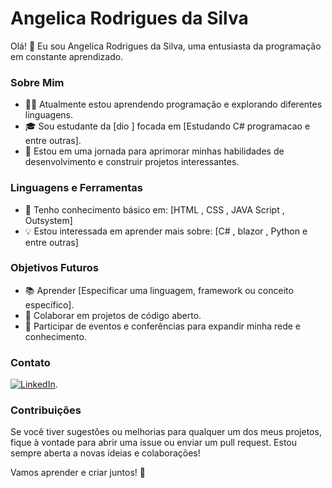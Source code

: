 # Angelica Rodrigues da Silva

Olá! 👋 Eu sou Angelica Rodrigues da Silva, uma entusiasta da programação em constante aprendizado.

### Sobre Mim

- 👩‍💻 Atualmente estou aprendendo programação e explorando diferentes linguagens.
- 🎓 Sou estudante da [dio ] focada em [Estudando C# programacao e entre outras].
- 🌱 Estou em uma jornada para aprimorar minhas habilidades de desenvolvimento e construir projetos interessantes.

### Linguagens e Ferramentas

- 🚀 Tenho conhecimento básico em: [HTML , CSS , JAVA Script , Outsystem]
- 💡 Estou interessada em aprender mais sobre: [C# , blazor , Python e entre outras]


### Objetivos Futuros

- 📚 Aprender [Especificar uma linguagem, framework ou conceito específico].
- 🤝 Colaborar em projetos de código aberto.
- 🚀 Participar de eventos e conferências para expandir minha rede e conhecimento.

### Contato

[![LinkedIn](https://img.shields.io/badge/-LinkedIn-000?style=for-the-badge&logo=linkedin&logoColor=30A3DC)](https://www.linkedin.com/in/angelica-rodrigres-025a22278/).


### Contribuições

Se você tiver sugestões ou melhorias para qualquer um dos meus projetos, fique à vontade para abrir uma issue ou enviar um pull request. Estou sempre aberta a novas ideias e colaborações!

Vamos aprender e criar juntos! 🚀
